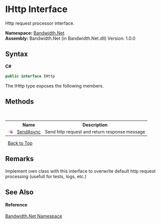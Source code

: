 ﻿# IHttp Interface
 

Http request processor interface.

**Namespace:**&nbsp;<a href ="N_Bandwidth_Net.md">Bandwidth.Net</a><br />**Assembly:**&nbsp;Bandwidth.Net (in Bandwidth.Net.dll) Version: 1.0.0

## Syntax

**C#**<br />
``` C#
public interface IHttp
```

The IHttp type exposes the following members.


## Methods
&nbsp;<table><tr><th></th><th>Name</th><th>Description</th></tr><tr><td>![Public method](media/pubmethod.gif "Public method")</td><td><a href ="M_Bandwidth_Net_IHttp_SendAsync.md">SendAsync</a></td><td>
Send http request and return response message</td></tr></table>&nbsp;
<a href="#ihttp-interface">Back to Top</a>

## Remarks
Implement own class with this interface to overwrite default http request processing (usefull for tests, logs, etc.)

## See Also


#### Reference
<a href ="N_Bandwidth_Net.md">Bandwidth.Net Namespace</a><br />